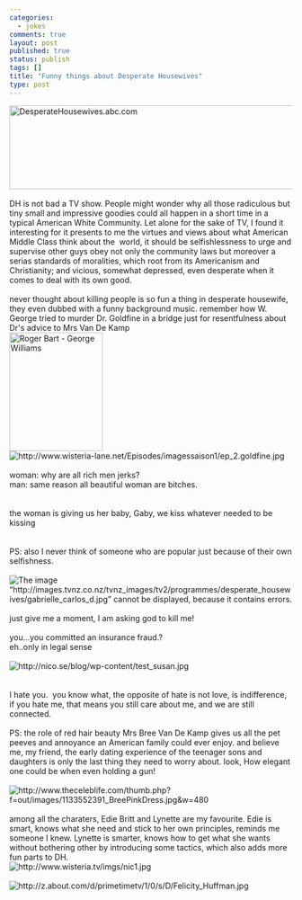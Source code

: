 ```yaml
--- 
categories: 
  - jokes
comments: true
layout: post
published: true
status: publish
tags: []
title: "Funny things about Desperate Housewives"
type: post
---
```

<div id="msgcns!3725CC0EE38B1F6!1085" class="bvMsg">
<img src="http://abc.go.com/primetime/desperate/images/sub_main_sheridan_s02.jpg" alt="DesperateHousewives.abc.com" usemap="#sub_header_image" border="0" height="149" width="779"><br><br>DH is not bad a TV show. People might wonder why all those radiculous but tiny small and impressive goodies could all happen in a short time in a typical American White Community. Let alone for the sake of TV, I found it interesting for it presents to me the virtues and views about what American Middle Class think about the  world, it should be selfishlessness to urge and supervise other guys obey not only the community laws but moreover a serias standards of moralities, which root from its Americanism and Christianity; and vicious, somewhat depressed, even desperate when it comes to deal with its own good.<br><br>never thought about killing people is so fun a thing in desperate housewife, they even dubbed with a funny background music. remember how W. George tried to murder Dr. Goldfine in a bridge just for resentfulness about Dr's advice to Mrs Van De Kamp<br><img src="http://a.abc.com/primetime/desperate/images/bios//season02/bart2.jpg" alt="Roger Bart - George Williams" border="0" height="211" width="166"><img alt="http://www.wisteria-lane.net/Episodes/imagessaison1/ep_2.goldfine.jpg" src="http://www.wisteria-lane.net/Episodes/imagessaison1/ep_2.goldfine.jpg"><br><br>woman: why are all rich men jerks?<br>man: same reason all beautiful woman are bitches.<br><br><br>the woman is giving us her baby, Gaby, we kiss whatever needed to be kissing<br><br><br>PS: also I never think of someone who are popular just because of their own selfishness.<br><br><img alt="The image “http://images.tvnz.co.nz/tvnz_images/tv2/programmes/desperate_housewives/gabrielle_carlos_d.jpg” cannot be displayed, because it contains errors." src="http://images.tvnz.co.nz/tvnz_images/tv2/programmes/desperate_housewives/gabrielle_carlos_d.jpg"><br><br>just give me a moment, I am asking god to kill me!<br><br>you...you committed an insurance fraud.?<br>eh..only in legal sense<br><br><img alt="http://nico.se/blog/wp-content/test_susan.jpg" src="http://nico.se/blog/wp-content/test_susan.jpg"><br><br><br>I hate you.  you know what, the opposite of hate is not love, is indifference, if you hate me, that means you still care about me, and we are still connected.<br><br>PS: the role of red hair beauty Mrs Bree Van De Kamp gives us all the pet peeves and annoyance an American family could ever enjoy. and believe me, my friend, the early dating experience of the teenager sons and daughters is only the last thing they need to worry about. look, How elegant one could be when even holding a gun!<br><br><img alt="http://www.theceleblife.com/thumb.php?f=out/images/1133552391_BreePinkDress.jpg&w=480" src="http://www.theceleblife.com/thumb.php?f=out/images/1133552391_BreePinkDress.jpg&w=480"><br><br>among all the charaters, Edie Britt and Lynette are my favourite. Edie is smart, knows what she need and stick to her own principles, reminds me someone I knew. Lynette is smarter, knows how to get what she wants without bothering other by introducing some tactics, which also adds more fun parts to DH.<br><img alt="http://www.wisteria.tv/imgs/nic1.jpg" src="http://www.wisteria.tv/imgs/nic1.jpg"><br><br><img alt="http://z.about.com/d/primetimetv/1/0/s/D/Felicity_Huffman.jpg" src="http://z.about.com/d/primetimetv/1/0/s/D/Felicity_Huffman.jpg"><br>
</div>
